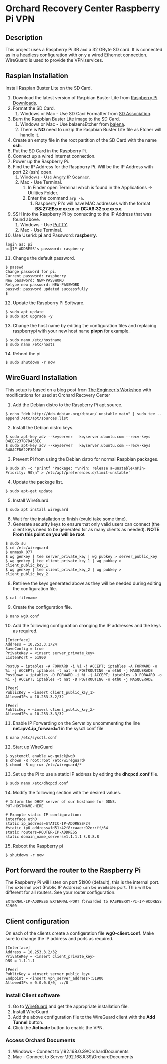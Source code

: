# Orchard Recovery Center Raspberry Pi VPN

## Description

This project uses a Raspberry Pi 3B and a 32 GByte SD card. It is connected as in a headless configuration with only a wired Ethernet connection. WireGuard is used to provide the VPN services.

## Raspian Installation

Install Raspian Buster Lite on the SD Card.

1. Download the latest version of Raspbian Buster Lite from [Raspberry Pi Downloads](https://www.raspberrypi.org/downloads/raspbian/).
1. Format the SD Card.
   1. Windows or Mac - Use SD Card Formatter from [SD Association](https://www.sdcard.org/downloads/formatter/).
1. Burn the Raspbian Buster Lite image to the SD Card.
   1. Windows or Mac - Use balaenaEtcher from [balena](https://www.balena.io/etcher/).
   1. There is **NO** need to unzip the Raspbian Buster Lite file as Etcher will handle it.
1. Create an empty file in the root partition of the SD Card with the name **ssh**.
1. Put the SD Card in the Raspberry Pi.
1. Connect up a wired Internet connection.
1. Power up the Raspberry Pi.
1. Find the IP Address for the Raspberry Pi. Will be the IP Address with port 22 (ssh) open.
   1. Windows - Use [Angry IP Scanner](https://angryip.org/).
   1. Mac - Use Terminal.
      1. In Finder open Terminal which is found in the Applications -> Utilities Folder.
      1. Enter the command `arp -a`.
         1. Raspberry Pi's will have MAC addresses with the format **B8:27:EB:xx:xx:xx** or **DC:A6:32:xx:xx:xx**.
1. SSH into the Raspberry Pi by connecting to the IP Address that was found above.
   1. Windows - Use [PuTTY](https://www.putty.org/).
   1. Mac - Use Terminal.
1. Use Userid: **pi** and Password: **raspberry**.
```script
login as: pi
pi@IP-ADDRESS's password: raspberry
```
11. Change the default password.
```
$ passwd
Change password for pi.
Current password: raspberry
New password: NEW-PASSWORD
Retype new password: NEW-PASSWORD
passwd: password updated successfully
$
```
12. Update the Raspberry Pi Software.
```
$ sudo apt update
$ sudo apt upgrade -y
```
13. Change the host name by editing the configuration files and replacing raspberrypi with your new host name **pivpn** for example.
```
$ sudo nano /etc/hostname
$ sudo nano /etc/hosts
```
14. Reboot the pi.
```
$ sudo shutdown -r now
```

## WireGuard Installation

This setup is based on a blog post from [The Engineer's Workshop](https://engineerworkshop.com/2020/02/20/how-to-set-up-wireguard-on-a-raspberry-pi/) with modifications for used at Orchard Recovery Center

1. Add the Debian distro to the Raspberry Pi apt source.
```
$ echo "deb http://deb.debian.org/debian/ unstable main" | sudo tee --append /etc/apt/sources.list
```
2. Install the Debian distro keys.
```
$ sudo apt-key adv --keyserver   keyserver.ubuntu.com --recv-keys 04EE7237B7D453EC
$ sudo apt-key adv --keyserver   keyserver.ubuntu.com --recv-keys 648ACFD622F3D138
```
3. Prevent Pi from using the Debian distro for normal Raspbian packages.
```
$ sudo sh -c 'printf "Package: *\nPin: release a=unstable\nPin-Priority: 90\n" > /etc/apt/preferences.d/limit-unstable'
```
4. Update the package list.
```
$ sudo apt-get update
```
5. Install WireGuard.
```
$ sudo apt install wireguard
```
6. Wait for the installation to finish (could take some time).
7. Generate security keys to ensure that only valid users can connect (the client keys need to be generated for as many clients as needed). **NOTE From this point on you will be root**.
```
$ sudo su
$ cd /etc/wireguard
$ unmask 077
$ wg genkey | tee server_private_key | wg pubkey > server_public_key
$ wg genkey | tee client_private_key_1 | wg pubkey > client_public_key_1
$ wg genkey | tee client_private_key_2 | wg pubkey > client_public_key_2
```
8. Retrieve the keys generated above as they will be needed during editing the configuration file.
```
$ cat filename
```
9. Create the configuration file.
```
$ nano wg0.conf
```
10. Add the following configuration changing the IP addresses and the keys as required.
```
[Interface]
Address = 10.253.3.1/24
SaveConfig = true
PrivateKey = <insert server_private_key>
ListenPort = 51900

PostUp = iptables -A FORWARD -i %i -j ACCEPT; iptables -A FORWARD -o %i -j ACCEPT; iptables -t nat -A POSTROUTING -o eth0 -j MASQUERADE
PostDown = iptables -D FORWARD -i %i -j ACCEPT; iptables -D FORWARD -o %i -j ACCEPT; iptables -t nat -D POSTROUTING -o eth0 -j MASQUERADE

[Peer]
PublicKey = <insert client_public_key_1>
AllowedIPs = 10.253.3.2/32

[Peer]
PublicKey = <insert client_public_key_2>
AllowedIPs = 10.253.3.3/32
```
11. Enable IP Forwarding on the Server by uncommenting the line **net.ipv4.ip_forward=1** in the sysctl.conf file
```
$ nano /etc/sysctl.conf
```
12. Start up WireGuard
```
$ systemctl enable wg-quick@wg0
$ chown -R root:root /etc/wireguard/
$ chmod -R og-rwx /etc/wireguard/*
```
13. Set up the Pi to use a static IP address by editing the **dhcpcd.conf** file.
```
$ sudo nano /etc/dhcpcd.conf
```
14. Modify the following section with the desired values.
```
# Inform the DHCP server of our hostname for DDNS.
PUT-HOSTNAME-HERE

# Example static IP configuration:
interface eth0
static ip_address=STATIC-IP-ADDRESS/24
#static ip6_address=fd51:42f8:caae:d92e::ff/64
static routers=ROUTER-IP-ADDRESS
static domain_name_servers=1.1.1.1 8.8.8.8
```
15. Reboot the Raspberry pi
```
$ shutdown -r now
```

## Port forward the router to the Raspberry Pi

The Raspberry Pi will listen on port 51900 (default), this is the internal port. The external port (Public IP Address) can be available port.  This will be different for all routers. See your router configuration.
```
EXTERNAL-IP-ADDRESS EXTERNAL-PORT forwarded to RASPBERRY-PI-IP-ADDRESS 51900
```

## Client configuration

On each of the clients create a configuration file **wg0-client.conf**. Make sure to change the IP address and ports as required.
```
[Interface]
Address = 10.253.3.2/32
PrivateKey = <insert client_private_key>
DNS = 1.1.1.1

[Peer]
PublicKey = <insert server_public_key>
Endpoint = <insert vpn_server_address>:51900
AllowedIPs = 0.0.0.0/0, ::/0
```

### Install Client software

1. Go to [WireGuard](https://www.wireguard.com/install/) and get the appropriate installation file.
1. Install WireGuard.
1. Add the above configuration file to the WireGuard client with the **Add Tunnel** button.
1. Click the **Activate** button to enable the VPN.

### Access Orchard Documents

1. Windows - Connect to \\192.168.0.39\OrchardDocuments
1. Mac - Connect to Server \\192.168.0.39\OrchardDocuments
